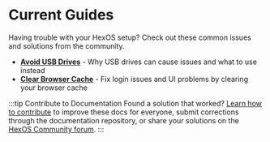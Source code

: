 # Current Guides

Having trouble with your HexOS setup? Check out these common issues and solutions from the community.

- [**Avoid USB Drives**](./AvoidUSBDrives) - Why USB drives can cause issues and what to use instead
- [**Clear Browser Cache**](./ClearCache) - Fix login issues and UI problems by clearing your browser cache

:::tip Contribute to Documentation
Found a solution that worked? [Learn how to contribute](/community/how-to-contribute) to improve these docs for everyone, submit corrections through the documentation repository, or share your solutions on the [HexOS Community forum](https://hub.hexos.com/).
:::